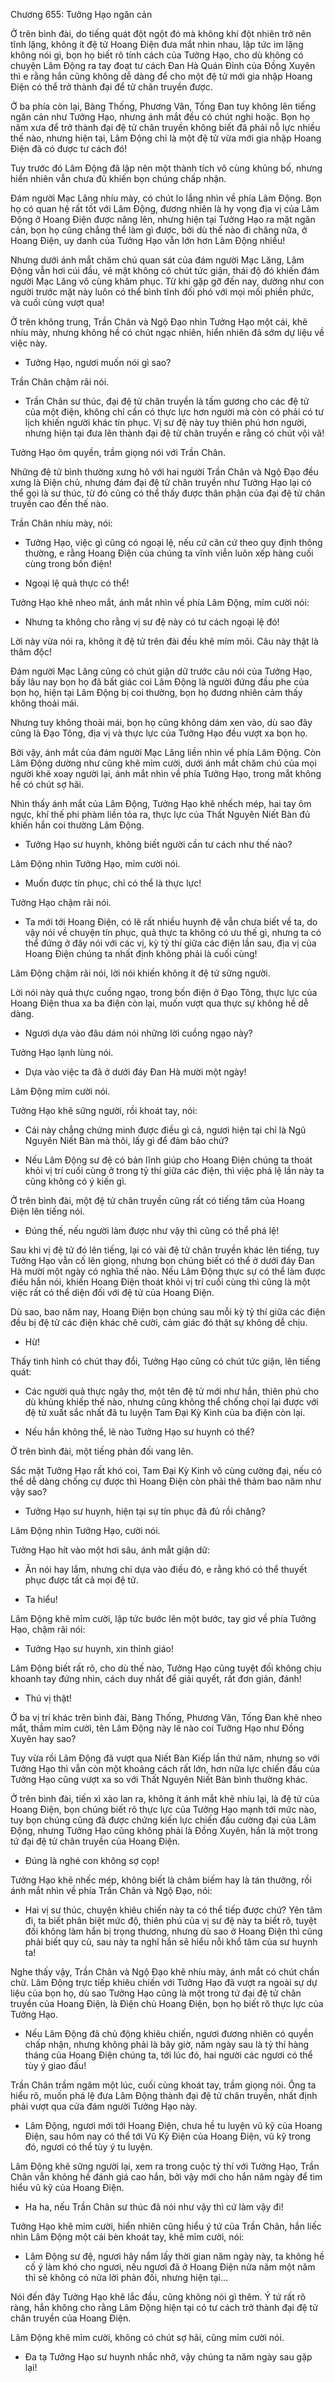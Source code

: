 




Chương 655: Tưởng Hạo ngăn cản


Ở trên bình đài, do tiếng quát đột ngột đó mà không khí đột nhiên trở nên tĩnh lặng, không ít đệ tử Hoang Điện đưa mắt nhìn nhau, lập tức im lặng không nói gì, bọn họ biết rõ tính cách của Tưởng Hạo, cho dù không có chuyện Lâm Động ra tay đoạt tư cách Đan Hà Quán Đỉnh của Đồng Xuyên thì e rằng hắn cũng không dễ dàng để cho một đệ tử mới gia nhập Hoang Điện có thể trở thành đại để tử chân truyền được.

Ở ba phía còn lại, Bàng Thống, Phương Vân, Tống Đan tuy không lên tiếng ngăn cản như Tưởng Hạo, nhưng ánh mắt đều có chút nghi hoặc. Bọn họ năm xưa để trở thành đại đệ tử chân truyền không biết đã phải nỗ lực nhiều thế nào, nhưng hiện tại, Lâm Động chỉ là một đệ tử vừa mới gia nhập Hoang Điện đã có được tư cách đó!

Tuy trước đó Lâm Động đã lập nên một thành tích vô cùng khủng bố, nhưng hiển nhiên vẫn chưa đủ khiến bọn chúng chấp nhận.

Đám người Mạc Lăng nhíu mày, có chút lo lắng nhìn về phía Lâm Động. Bọn họ có quan hệ rất tốt với Lâm Động, đương nhiên là hy vọng địa vị của Lâm Động ở Hoang Điện được nâng lên, nhưng hiện tại Tưởng Hạo ra mặt ngăn cản, bọn họ cũng chẳng thể làm gì được, bởi dù thế nào đi chăng nữa, ở Hoang Điện, uy danh của Tưởng Hạo vẫn lớn hơn Lâm Động nhiều!

Nhưng dưới ánh mắt chăm chú quan sát của đám người Mạc Lăng, Lâm Động vẫn hơi cúi đầu, vẻ mặt không có chút tức giận, thái độ đó khiến đám người Mạc Lăng vô cùng khâm phục. Từ khi gặp gỡ đến nay, dường như con người trước mặt này luôn có thể bình tĩnh đối phó với mọi mối phiền phức, và cuối cùng vượt qua!

Ở trên không trung, Trần Chân và Ngộ Đạo nhìn Tưởng Hạo một cái, khẽ nhíu mày, nhưng không hề có chút ngạc nhiên, hiển nhiên đã sớm dự liệu về việc này.

- Tưởng Hạo, ngươi muốn nói gì sao?

Trần Chân chậm rãi nói.

- Trần Chân sư thúc, đại đệ tử chân truyền là tấm gương cho các đệ tử của một điện, không chỉ cần có thực lực hơn người mà còn có phải có tư lịch khiến người khác tín phục. Vị sư đệ này tuy thiên phú hơn người, nhưng hiện tại đưa lên thành đại đệ tử chân truyền e rằng có chút vội vã!

Tưởng Hạo ôm quyền, trầm giọng nói với Trần Chân.

Những đệ tử bình thường xưng hô với hai người Trần Chân và Ngộ Đạo đều xưng là Điện chủ, nhưng đám đại đệ tử chân truyền như Tưởng Hạo lại có thể gọi là sư thúc, từ đó cũng có thể thấy được thân phận của đại đệ tử chân truyền cao đến thế nào.

Trần Chân nhíu mày, nói:

- Tưởng Hạo, việc gì cũng có ngoại lệ, nếu cứ căn cứ theo quy định thông thường, e rằng Hoang Điện của chúng ta vĩnh viễn luôn xếp hàng cuối cùng trong bốn điện!

- Ngoại lệ quả thực có thể!

Tưởng Hạo khẽ nheo mắt, ánh mắt nhìn về phía Lâm Động, mỉm cười nói:

- Nhưng ta không cho rằng vị sư đệ này có tư cách ngoại lệ đó!

Lời này vừa nói ra, không ít đệ tử trên đài đều khẽ mím môi. Câu này thật là thâm độc!

Đám người Mạc Lăng cũng có chút giận dữ trước câu nói của Tưởng Hạo, bấy lâu nay bọn họ đã bất giác coi Lâm Động là người đứng đầu phe của bọn họ, hiện tại Lâm Động bị coi thường, bọn họ đương nhiên cảm thấy không thoải mái.

Nhưng tuy không thoải mái, bọn họ cũng không dám xen vào, dù sao đây cũng là Đạo Tông, địa vị và thực lực của Tưởng Hạo đều vượt xa bọn họ.

Bởi vậy, ánh mắt của đám người Mạc Lăng liền nhìn về phía Lâm Động. Còn Lâm Động dường như cũng khẽ mỉm cười, dưới ánh mắt chăm chú của mọi người khẽ xoay người lại, ánh mắt nhìn về phía Tưởng Hạo, trong mắt không hề có chút sợ hãi.

Nhìn thấy ánh mắt của Lâm Động, Tưởng Hạo khẽ nhếch mép, hai tay ôm ngực, khí thế phi phàm liền tỏa ra, thực lực của Thất Nguyên Niết Bàn đủ khiến hắn coi thường Lâm Động.

- Tưởng Hạo sư huynh, không biết người cần tư cách như thế nào?

Lâm Động nhìn Tưởng Hạo, mỉm cười nói.

- Muốn được tín phục, chỉ có thể là thực lực!

Tưởng Hạo chậm rãi nói.

- Ta mới tới Hoang Điện, có lẽ rất nhiều huynh đệ vẫn chưa biết về ta, do vậy nói về chuyện tín phục, quả thực ta không có ưu thế gì, nhưng ta có thể đứng ở đây nói với các vị, kỳ tỷ thí giữa các điện lần sau, địa vị của Hoang Điện chúng ta nhất định không phải là cuối cùng!

Lâm Động chậm rãi nói, lời nói khiến không ít đệ tử sững người.

Lời nói này quả thực cuồng ngạo, trong bốn điện ở Đạo Tông, thực lực của Hoang Điện thua xa ba điện còn lại, muốn vượt qua thực sự không hề dễ dàng.

- Ngươi dựa vào đâu dám nói những lời cuồng ngạo này?

Tưởng Hạo lạnh lùng nói.

- Dựa vào việc ta đã ở dưới đáy Đan Hà mười một ngày!

Lâm Động mỉm cười nói.

Tưởng Hạo khẽ sững người, rồi khoát tay, nói:

- Cái này chẳng chứng minh được điều gì cả, ngươi hiện tại chỉ là Ngũ Nguyên Niết Bàn mà thôi, lấy gì để đảm bảo chứ?

- Nếu Lâm Động sư đệ có bản lĩnh giúp cho Hoang Điện chúng ta thoát khỏi vị trí cuối cùng ở trong tỷ thí giữa các điện, thì việc phá lệ lần này ta cũng không có ý kiến gì.

Ở trên bình đài, một đệ tử chân truyền cũng rất có tiếng tăm của Hoang Điện lên tiếng nói.

- Đúng thế, nếu người làm được như vậy thì cũng có thể phá lệ!

Sau khi vị đệ tử đó lên tiếng, lại có vài đệ tử chân truyền khác lên tiếng, tuy Tưởng Hạo vẫn cố lên giọng, nhưng bọn chúng biết có thể ở dưới đáy Đan Hà mười một ngày có nghĩa thế nào. Nếu Lâm Động thực sự có thể làm được điều hắn nói, khiến Hoang Điện thoát khỏi vị trí cuối cùng thì cũng là một việc rất có thể diện đối với đệ tử của Hoang Điện.

Dù sao, bao năm nay, Hoang Điện bọn chúng sau mỗi kỳ tỷ thí giữa các điện đều bị đệ tử các điện khác chê cười, cảm giác đó thật sự không dễ chịu.

- Hừ!

Thấy tình hình có chút thay đổi, Tưởng Hạo cũng có chút tức giận, lên tiếng quát:

- Các người quả thực ngây thơ, một tên đệ tử mới như hắn, thiên phú cho dù khủng khiếp thế nào, nhưng cũng không thể chống chọi lại được với đệ tử xuất sắc nhất đã tu luyện Tam Đại Kỳ Kinh của ba điện còn lại.

- Nếu hắn không thể, lẽ nào Tưởng Hạo sư huynh có thể?

Ở trên bình đài, một tiếng phản đối vang lên.

Sắc mặt Tưởng Hạo rất khó coi, Tam Đại Kỳ Kinh vô cùng cường đại, nếu có thể dễ dàng chống cự được thì Hoang Điện còn phải thê thảm bao năm như vậy sao?

- Tưởng Hạo sư huynh, hiện tại sự tín phục đã đủ rồi chăng?

Lâm Động nhìn Tưởng Hạo, cười nói.

Tưởng Hạo hít vào một hơi sâu, ánh mắt giận dữ:

- Ăn nói hay lắm, nhưng chỉ dựa vào điều đó, e rằng khó có thể thuyết phục được tất cả mọi đệ tử.

- Ta hiểu!

Lâm Động khẽ mỉm cười, lập tức bước lên một bước, tay giơ về phía Tưởng Hạo, chậm rãi nói:

- Tưởng Hạo sư huynh, xin thỉnh giáo!

Lâm Động biết rất rõ, cho dù thế nào, Tưởng Hạo cũng tuyệt đối không chịu khoanh tay đứng nhìn, cách duy nhất để giải quyết, rất đơn giản, đánh!

- Thú vị thật!

Ở ba vị trí khác trên bình đài, Bàng Thống, Phương Vân, Tống Đan khẽ nheo mắt, thầm mỉm cười, tên Lâm Động này lẽ nào coi Tưởng Hạo như Đồng Xuyên hay sao?

Tuy vừa rồi Lâm Động đã vượt qua Niết Bàn Kiếp lần thứ năm, nhưng so với Tưởng Hạo thì vẫn còn một khoảng cách rất lớn, hơn nữa lực chiến đấu của Tưởng Hạo cũng vượt xa so với Thất Nguyên Niết Bàn bình thường khác.

Ở trên bình đài, tiến xì xào lan ra, không ít ánh mắt khẽ nhíu lại, là đệ tử của Hoang Điện, bọn chúng biết rõ thực lực của Tưởng Hạo mạnh tới mức nào, tuy bọn chúng cũng đã được chứng kiến lực chiến đấu cường đại của Lâm Động, nhưng Tưởng Hạo cũng không phải là Đồng Xuyên, hắn là một trong tứ đại đệ tử chân truyền của Hoang Điện.

- Đúng là nghé con không sợ cọp!

Tưởng Hạo khẽ nhếc mép, không biết là châm biếm hay là tán thưởng, rồi ánh mắt nhìn về phía Trần Chân và Ngộ Đạo, nói:

- Hai vị sư thúc, chuyện khiêu chiến này ta có thể tiếp được chứ? Yên tâm đi, ta biết phân biệt mức độ, thiên phú của vị sư đệ này ta biết rõ, tuyệt đối không làm hắn bị trọng thương, nhưng dù sao ở Hoang Điện thì cũng phải biết quy củ, sau này ta nghĩ hắn sẽ hiểu nỗi khổ tâm của sư huynh ta!

Nghe thấy vậy, Trần Chân và Ngộ Đạo khẽ nhíu mày, ánh mắt có chút chần chừ. Lâm Động trực tiếp khiêu chiến với Tưởng Hạo đã vượt ra ngoài sự dự liệu của bọn họ, dù sao Tưởng Hạo cũng là một trong tứ đại đệ tử chân truyền của Hoang Điện, là Điện chủ Hoang Điện, bọn họ biết rõ thực lực của Tưởng Hạo.

- Nếu Lâm Động đã chủ động khiêu chiến, ngươi đương nhiên có quyền chấp nhận, nhưng không phải là bây giờ, năm ngày sau là tỷ thí hàng tháng của Hoang Điện chúng ta, tới lúc đó, hai người các ngươi có thể tùy ý giao đấu!

Trần Chân trầm ngâm một lúc, cuối cùng khoát tay, trầm giọng nói. Ông ta hiểu rõ, muốn phá lệ đưa Lâm Động thành đại đệ tử chân truyền, nhất định phải vượt qua cửa đám người Tưởng Hạo này.

- Lâm Động, ngươi mới tới Hoang Điện, chưa hề tu luyện vũ kỹ của Hoang Điện, sau hôm nay có thể tới Vũ Kỹ Điện của Hoang Điện, vũ kỹ trong đó, ngươi có thể tùy ý tu luyện.

Lâm Động khẽ sững người lại, xem ra trong cuộc tỷ thí với Tưởng Hạo, Trần Chân vẫn không hề đánh giá cao hắn, bởi vậy mới cho hắn năm ngày để tìm hiểu vũ kỹ của Hoang Điện.

- Ha ha, nếu Trần Chân sư thúc đã nói như vậy thì cứ làm vậy đi!

Tưởng Hạo khẽ mỉm cười, hiển nhiên cũng hiểu ý tứ của Trần Chân, hắn liếc nhìn Lâm Động một cái bèn khoát tay, khẽ mỉm cười, nói:

- Lâm Động sư đệ, ngươi hãy nắm lấy thời gian năm ngày này, ta không hề cố ý làm khó cho ngươi, nếu ngươi đã ở Hoang Điện nửa năm một năm thì sẽ không có nửa lời phản đối, nhưng hiện tại…

Nói đến đây Tưởng Hạo khẽ lắc đầu, cũng không nói gì thêm. Ý tứ rất rõ ràng, hắn không cho rằng Lâm Động hiện tại có tư cách trở thành đại đệ tử chân truyền của Hoang Điện.

Lâm Động khẽ mỉm cười, không có chút sợ hãi, cũng mỉm cười nói.

- Đa tạ Tưởng Hạo sư huynh nhắc nhở, vậy chúng ta năm ngày sau gặp lại!




